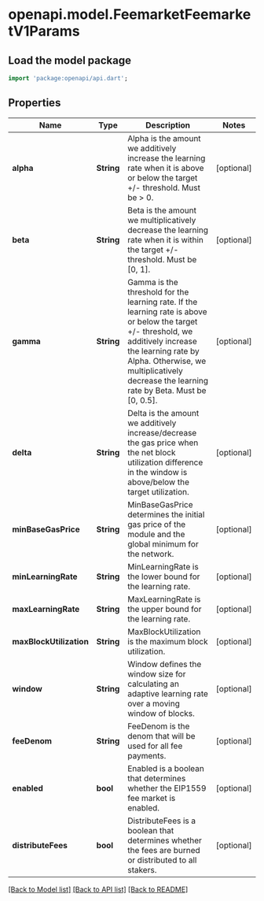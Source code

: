 # openapi.model.FeemarketFeemarketV1Params

## Load the model package
```dart
import 'package:openapi/api.dart';
```

## Properties
Name | Type | Description | Notes
------------ | ------------- | ------------- | -------------
**alpha** | **String** | Alpha is the amount we additively increase the learning rate when it is above or below the target +/- threshold.  Must be > 0. | [optional] 
**beta** | **String** | Beta is the amount we multiplicatively decrease the learning rate when it is within the target +/- threshold.  Must be [0, 1]. | [optional] 
**gamma** | **String** | Gamma is the threshold for the learning rate. If the learning rate is above or below the target +/- threshold, we additively increase the learning rate by Alpha. Otherwise, we multiplicatively decrease the learning rate by Beta.  Must be [0, 0.5]. | [optional] 
**delta** | **String** | Delta is the amount we additively increase/decrease the gas price when the net block utilization difference in the window is above/below the target utilization. | [optional] 
**minBaseGasPrice** | **String** | MinBaseGasPrice determines the initial gas price of the module and the global minimum for the network. | [optional] 
**minLearningRate** | **String** | MinLearningRate is the lower bound for the learning rate. | [optional] 
**maxLearningRate** | **String** | MaxLearningRate is the upper bound for the learning rate. | [optional] 
**maxBlockUtilization** | **String** | MaxBlockUtilization is the maximum block utilization. | [optional] 
**window** | **String** | Window defines the window size for calculating an adaptive learning rate over a moving window of blocks. | [optional] 
**feeDenom** | **String** | FeeDenom is the denom that will be used for all fee payments. | [optional] 
**enabled** | **bool** | Enabled is a boolean that determines whether the EIP1559 fee market is enabled. | [optional] 
**distributeFees** | **bool** | DistributeFees is a boolean that determines whether the fees are burned or distributed to all stakers. | [optional] 

[[Back to Model list]](../README.md#documentation-for-models) [[Back to API list]](../README.md#documentation-for-api-endpoints) [[Back to README]](../README.md)


